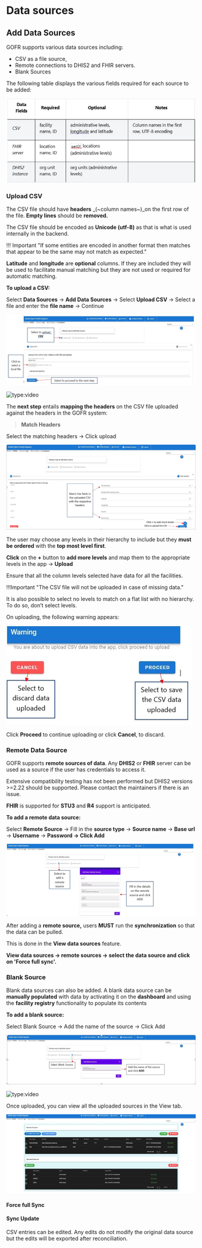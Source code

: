 # Data sources

## Add Data Sources

GOFR supports various data sources including:

- CSV as a file source,
- Remote connections to DHIS2 and FHIR servers.
- Blank Sources

The following table displays the various fields required for each source to be added:

![Alt text](../img/data_sources.JPG 'GOFR Data Sources')

### Upload CSV

The CSV file should have **headers** _(~column names~)_on  the first row of the file. **Empty lines** should be **removed.**

 The CSV file should be encoded as **Unicode (utf-8)** as that is what is used internally in the backend.

!!! Important  "If some entities are encoded in another format then matches that appear to be the same may not match as expected."

**Latitude** and **longitude** are **optional** columns. If they are included they will be used to facilitate manual matching but they are not used or required for automatic matching.

<!-- ![type:video](../video/Upload_CSV_gofr.mp4) -->

**To upload a CSV:**

Select **Data Sources** -> **Add Data Sources** -> Select **Upload CSV** -> Select a file and enter the **file name** -> Continue

![Alt text](../img/upload_csv.JPG 'GOFR upload CSV')

![type:video](https://www.youtube.com/embed/1HTzLdhzYAQ)

The **next step** entails **mapping the headers** on the CSV file uploaded against the headers in the GOFR system:

> **Match Headers**

Select the matching headers -> Click upload

![Alt text](../img/map_csv_header.JPG 'GOFR upload CSV')

The user may choose any levels in their hierarchy to include but they **must be ordered** with the **top most level first**.

**Click** on the **+** button to **add more levels** and map them to the appropriate levels in the app -> **Upload**

Ensure that all the column levels selected have data for all the facilities.

!!!Important "The CSV file will not be uploaded in case of missing data."

It is also possible to select no levels to match on a flat list with no hierarchy. To do so, don’t select levels.

On uploading, the following warning appears:

![Alt text](../img/upload_csv_warning.JPG 'GOFR upload CSV')

Click **Proceed** to continue uploading or click **Cancel**, to discard.

### Remote Data Source

GOFR supports **remote sources of data**. Any **DHIS2** or **FHIR** server can be used as a source if the user has credentials to access it.

Extensive compatibility testing has not been performed but DHIS2 versions >=2.22 should be supported. Please contact the maintainers if there is an issue.

**FHIR** is supported for **STU3** and **R4** support is anticipated.

**To add a remote data source:**

Select **Remote Source** -> Fill in the **source type** -> **Source name** -> **Base url** -> **Username** -> **Password -> Click Add**

![Alt text](../img/upload_remote_source.JPG 'GOFR upload Remote Source')

After adding a **remote source,** users **MUST** run the **synchronization** so that the data can be pulled.

This is done in the **View data sources** feature.

**View data sources -> remote sources -> select the data source and click on 'Force full sync'.**

### Blank Source

Blank data sources can also be added. A blank data source can be **manually populated** with data by activating it on the **dashboard** and using the **facility registry** functionality to populate its contents

**To add a blank source:**

Select Blank Source -> Add the name of the source -> Click Add

![Alt text](../img/add_blank_source.JPG 'GOFR view Blank Source')

![type:video](https://www.youtube.com/embed/5MQYF1V1Ou0)

Once uploaded, you can view all the uploaded sources in the View tab.

![Alt text](../img/view_sources.JPG 'GOFR view Data Source')

#### Force full Sync

#### Sync Update

CSV entries can be edited. Any edits do not modify the original data source but the edits will be exported after reconciliation.

